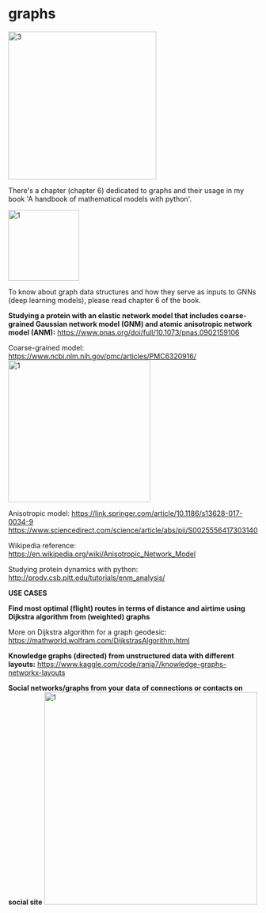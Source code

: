 # graphs

<img width="299" alt="3" src="https://github.com/ranja-sarkar/networks-graphs/assets/101544669/be422333-5db9-4afb-90c6-b2150109aef6">

There's a chapter (chapter 6) dedicated to graphs and their usage in my book 'A handbook of mathematical models with python'.

<img width="143" alt="1" src="https://github.com/ranja-sarkar/graphs/assets/101544669/d0e2580e-46d9-4c07-9311-937fa2966179">

To know about graph data structures and how they serve as inputs to GNNs (deep learning models), please read chapter 6 of the book.

**Studying a protein with an elastic network model that includes coarse-grained Gaussian network model (GNM) and atomic anisotropic network model (ANM):**
https://www.pnas.org/doi/full/10.1073/pnas.0902159106

Coarse-grained model:
https://www.ncbi.nlm.nih.gov/pmc/articles/PMC6320916/
<img width="287" alt="1" src="https://github.com/ranja-sarkar/networks-graphs/assets/101544669/c5f569bd-69ef-42b9-aaf3-ec9d817d405c">

Anisotropic model:
https://link.springer.com/article/10.1186/s13628-017-0034-9
https://www.sciencedirect.com/science/article/abs/pii/S0025556417303140

Wikipedia reference: https://en.wikipedia.org/wiki/Anisotropic_Network_Model

Studying protein dynamics with python: http://prody.csb.pitt.edu/tutorials/enm_analysis/

**USE CASES**

**Find most optimal (flight) routes in terms of distance and airtime using Dijkstra algorithm from (weighted) graphs**

More on Dijkstra algorithm for a graph geodesic:
https://mathworld.wolfram.com/DijkstrasAlgorithm.html

**Knowledge graphs (directed) from unstructured data with different layouts:**
https://www.kaggle.com/code/ranja7/knowledge-graphs-networkx-layouts

**Social networks/graphs from your data of connections or contacts on social site**
<img width="430" alt="1" src="https://github.com/ranja-sarkar/graphs/assets/101544669/60548b7b-ca26-4129-a39f-53484fb5e415">






